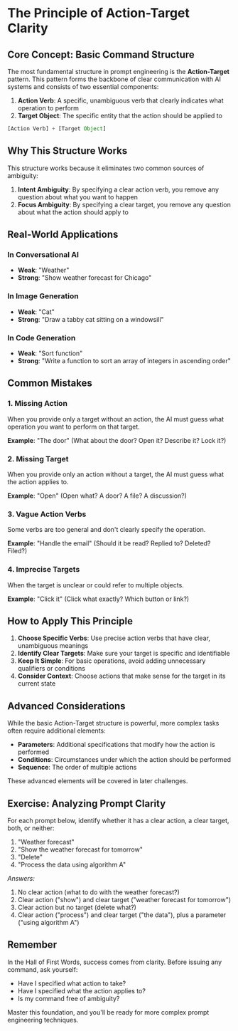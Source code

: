 # The Principle of Action-Target Clarity

## Core Concept: Basic Command Structure

The most fundamental structure in prompt engineering is the **Action-Target** pattern. This pattern forms the backbone of clear communication with AI systems and consists of two essential components:

1. **Action Verb**: A specific, unambiguous verb that clearly indicates what operation to perform
2. **Target Object**: The specific entity that the action should be applied to

```javascript
[Action Verb] + [Target Object]
```

## Why This Structure Works

This structure works because it eliminates two common sources of ambiguity:

1. **Intent Ambiguity**: By specifying a clear action verb, you remove any question about what you want to happen
2. **Focus Ambiguity**: By specifying a clear target, you remove any question about what the action should apply to

## Real-World Applications

### In Conversational AI

- **Weak**: "Weather"
- **Strong**: "Show weather forecast for Chicago"

### In Image Generation

- **Weak**: "Cat"
- **Strong**: "Draw a tabby cat sitting on a windowsill"

### In Code Generation

- **Weak**: "Sort function"
- **Strong**: "Write a function to sort an array of integers in ascending order"

## Common Mistakes

### 1. Missing Action

When you provide only a target without an action, the AI must guess what operation you want to perform on that target.

**Example**: "The door" (What about the door? Open it? Describe it? Lock it?)

### 2. Missing Target

When you provide only an action without a target, the AI must guess what the action applies to.

**Example**: "Open" (Open what? A door? A file? A discussion?)

### 3. Vague Action Verbs

Some verbs are too general and don't clearly specify the operation.

**Example**: "Handle the email" (Should it be read? Replied to? Deleted? Filed?)

### 4. Imprecise Targets

When the target is unclear or could refer to multiple objects.

**Example**: "Click it" (Click what exactly? Which button or link?)

## How to Apply This Principle

1. **Choose Specific Verbs**: Use precise action verbs that have clear, unambiguous meanings
2. **Identify Clear Targets**: Make sure your target is specific and identifiable
3. **Keep It Simple**: For basic operations, avoid adding unnecessary qualifiers or conditions
4. **Consider Context**: Choose actions that make sense for the target in its current state

## Advanced Considerations

While the basic Action-Target structure is powerful, more complex tasks often require additional elements:

- **Parameters**: Additional specifications that modify how the action is performed
- **Conditions**: Circumstances under which the action should be performed
- **Sequence**: The order of multiple actions

These advanced elements will be covered in later challenges.

## Exercise: Analyzing Prompt Clarity

For each prompt below, identify whether it has a clear action, a clear target, both, or neither:

1. "Weather forecast"
2. "Show the weather forecast for tomorrow"
3. "Delete"
4. "Process the data using algorithm A"

*Answers:*

1. No clear action (what to do with the weather forecast?)
2. Clear action ("show") and clear target ("weather forecast for tomorrow")
3. Clear action but no target (delete what?)
4. Clear action ("process") and clear target ("the data"), plus a parameter ("using algorithm A")

## Remember

In the Hall of First Words, success comes from clarity. Before issuing any command, ask yourself:

- Have I specified what action to take?
- Have I specified what the action applies to?
- Is my command free of ambiguity?

Master this foundation, and you'll be ready for more complex prompt engineering techniques.
